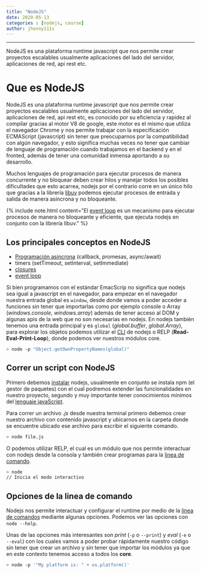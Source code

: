 ```yaml
---
title: "NodeJS"
date: 2020-05-13
categories : [nodejs, course]
author: jhonny111s
---
```


--------------
NodeJS es una plataforma runtime javascript que nos permite crear proyectos escalables usualmente aplicaciones del lado del  servidor, aplicaciones de red, api rest etc.

# Que es NodeJS

NodeJS es una plataforma runtime javascript que nos permite crear proyectos escalables usualmente aplicaciones del lado del  servidor, aplicaciones de red, api rest etc, es conocido por su eficiencia y rapidez al compilar gracias al motor V8 de google, este motor es el mismo que utiliza el navegador Chrome y nos permite trabajar con la especificación ECMAScript (javascript) sin tener que preocuparnos por la compatibilidad con algún navegador, y esto significa muchas veces no tener que cambiar de lenguaje de programación cuando trabajamos en el backend y en el fronted, además de tener una comunidad inmensa aportando a su desarrollo.

Muchos lenguajes de programación para ejecutar procesos de manera concurrente y no bloquear deben crear hilos y manejar todos los posibles dificultades que esto acarrea, nodejs por el contrario corre en un único hilo que gracias a la librería [libuv](https://github.com/libuv/libuv) podemos ejecutar procesos de entrada y salida de manera asíncrona y no bloqueante.

{% include note.html content="El [event loop](https://nodejs.org/en/docs/guides/event-loop-timers-and-nexttick/#setimmediate-vs-settimeout) es un mecanismo para ejecutar procesos de manera no bloqueante y eficiente, que ejecuta nodejs en conjunto con la librería libuv." %}

## Los principales conceptos en NodeJS


- [Programación asíncrona](https://nodejs.org/en/knowledge/getting-started/control-flow/what-are-callbacks/) (callback, promesas, async/await)
- timers (setTimeout, setInterval, setImmediate)
- [closures](https://developer.mozilla.org/en-US/docs/Web/JavaScript/Closures)
- [event loop](https://nodejs.org/en/docs/guides/event-loop-timers-and-nexttick/#setimmediate-vs-settimeout)


Si bien programamos con el estándar EmacScrip no significa que nodejs sea igual a javascript en el navegador, para empezar en el navegador nuestra entrada global es `window`, desde donde vamos a poder acceder a funciones sin tener que importarlas como por ejemplo console o Array  (*windows.console*, *windows.array*) además de tener acceso al DOM y algunas apis de la web que no son necesarias en nodejs. En nodejs también tenemos una entrada principal y es `global` (*global.buffer*, *global.Array*), para explorar los objetos podemos utilizar el [CLI](https://nodejs.org/api/cli.html) de nodejs o RELP (**Read-Eval-Print-Loop**), donde podemos ver nuestros módulos core.

~~~bash
> node -p "Object.getOwnPropertyNames(global)"
~~~

## Correr un script con NodeJS

Primero debemos [instalar](https://nodejs.org/es/download/package-manager/) nodejs, usualmente en conjunto se instala npm (el gestor de paquetes) con el cual podremos extender las funcionalidades en nuestro proyecto, segundo y muy importante tener conocimientos mínimos del [lenguaje javaScript](https://developer.mozilla.org/es/docs/Web/JavaScript).

Para correr un archivo *.js* desde nuestra terminal primero debemos crear nuestro archivo con contenido javascript y ubicarnos en la carpeta donde se encuentre ubicado ese archivo para escribir el siguiente comando.

~~~bash
> node file.js
~~~

O podemos utilizar RELP, el cual es un módulo que nos permite interactuar con nodejs desde la consola y también crear programas para la [linea de comando](https://www.npmjs.com/package/yargs).

~~~bash
> node
// Inicia el modo interactivo
~~~

## Opciones de la linea de comando

Nodejs nos permite interactuar y configurar el runtime por medio de la [linea de comandos](https://nodejs.org/docs/latest-v12.x/api/cli.html) mediante algunas opciones. Podemos ver las opciones con `node --help`.

Unas de las opciones más interesantes son *print* (`-p` o `--print`) y *eval* (`-e` o `--eval`) con los cuales vamos a poder probar rápidamente nuestro código sin tener que crear un archivo y sin tener que importar los módulos ya que en este contexto tenemos acceso a todos los **core**.

~~~bash
> node -p '"My platform is: " + os.platform()'
~~~
